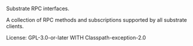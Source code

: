 Substrate RPC interfaces.

A collection of RPC methods and subscriptions supported by all substrate clients.

License: GPL-3.0-or-later WITH Classpath-exception-2.0
